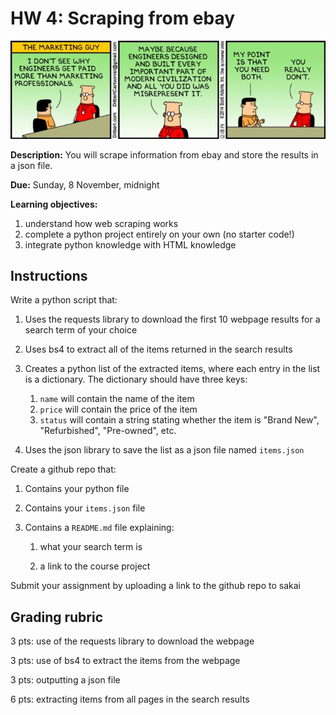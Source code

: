 # HW 4: Scraping from ebay

![comic](D1Kq7tHUYAA4CKC.jpeg)

**Description:** 
You will scrape information from ebay and store the results in a json file.

**Due:** 
Sunday, 8 November, midnight

**Learning objectives:**

1. understand how web scraping works
1. complete a python project entirely on your own (no starter code!)
1. integrate python knowledge with HTML knowledge

## Instructions

Write a python script that:

1. Uses the requests library to download the first 10 webpage results for a search term of your choice

2. Uses bs4 to extract all of the items returned in the search results

3. Creates a python list of the extracted items, where each entry in the list is a dictionary.
   The dictionary should have three keys:

   1. `name` will contain the name of the item
   2. `price` will contain the price of the item
   3. `status` will contain a string stating whether the item is "Brand New", "Refurbished", "Pre-owned", etc.

4. Uses the json library to save the list as a json file named `items.json`

Create a github repo that:

1. Contains your python file

1. Contains your `items.json` file

1. Contains a `README.md` file explaining:

    1. what your search term is

    1. a link to the course project

Submit your assignment by uploading a link to the github repo to sakai

## Grading rubric

3 pts: use of the requests library to download the webpage

3 pts: use of bs4 to extract the items from the webpage

3 pts: outputting a json file

6 pts: extracting items from all pages in the search results
